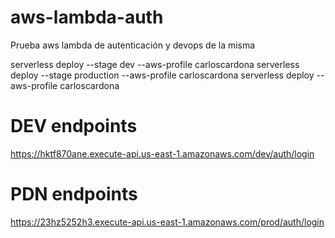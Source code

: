 # aws-lambda-auth
Prueba aws lambda de autenticación y devops de la misma

serverless deploy --stage dev --aws-profile carloscardona
serverless deploy --stage production --aws-profile carloscardona
serverless deploy --aws-profile carloscardona

# DEV endpoints
https://hktf870ane.execute-api.us-east-1.amazonaws.com/dev/auth/login

# PDN endpoints
https://23hz5252h3.execute-api.us-east-1.amazonaws.com/prod/auth/login